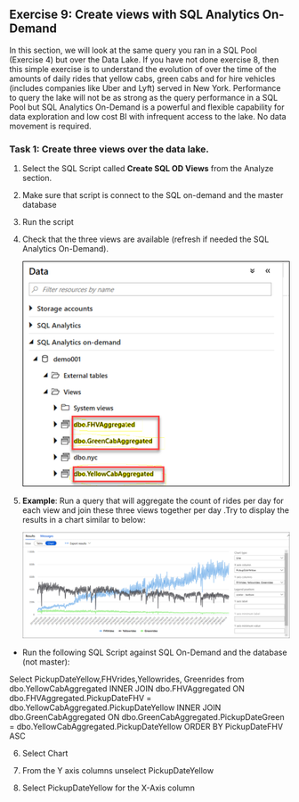 ## Exercise 9: Create views with SQL Analytics On-Demand 

In this section, we will look at the same query you ran in a SQL Pool (Exercise 4) but over the Data Lake. If you have not done exercise 8, then this simple exercise is to understand the evolution of over the time of the amounts of daily rides that yellow cabs, green cabs and for hire vehicles (includes companies like Uber and Lyft) served in New York. Performance to query the lake will not be as strong as the query performance in a SQL Pool but SQL Analytics On-Demand is a powerful and flexible capability for data exploration and low cost BI with infrequent access to the lake. No data movement is required.

### Task 1: Create three views over the data lake.
 
1. Select the SQL Script called **Create SQL OD Views** from the Analyze section.
2. Make sure that script is connect to the SQL on-demand and the master database
3. Run the script
4. Check that the three views are available (refresh if needed the SQL Analytics On-Demand).

   ![views](images/84.png)

5. **Example**: Run a query that will aggregate the count of rides per day for each view and join these three views together per day .Try to display the results in a chart similar to below:

   ![views Example](images/76.png)

 - Run the following SQL Script against SQL On-Demand and the database (not master):
  
  Select PickupDateYellow,FHVrides,Yellowrides, Greenrides from
  dbo.YellowCabAggregated
  INNER JOIN dbo.FHVAggregated ON dbo.FHVAggregated.PickupDateFHV =
  dbo.YellowCabAggregated.PickupDateYellow
  INNER JOIN dbo.GreenCabAggregated ON
  dbo.GreenCabAggregated.PickupDateGreen = dbo.YellowCabAggregated.PickupDateYellow
  ORDER BY PickupDateFHV ASC 
  
6. Select Chart

7. From the Y axis columns unselect PickupDateYellow

8. Select PickupDateYellow for the X-Axis column
